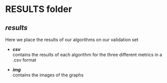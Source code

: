 
# RESULTS folder

## ***results***
 Here we place the results of our algorithms on our validation set
   * ***csv***  
    contains the results of each algorithm for the three
    different metrics in a .csv format
         
   * ***img***  
    contains the images of the graphs
